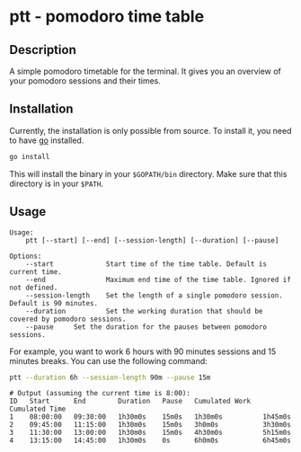 # ptt - pomodoro time table

## Description

A simple pomodoro timetable for the terminal. It gives you an overview of your pomodoro sessions and their times.

## Installation

Currently, the installation is only possible from source. To install it, you need to have [go](https://golang.org/)
installed.

```bash
go install
```

This will install the binary in your `$GOPATH/bin` directory. Make sure that this directory is in your `$PATH`.

## Usage

```
Usage:
    ptt [--start] [--end] [--session-length] [--duration] [--pause]

Options:
    --start             Start time of the time table. Default is current time.
    --end               Maximum end time of the time table. Ignored if not defined.
    --session-length    Set the length of a single pomodoro session. Default is 90 minutes.
    --duration          Set the working duration that should be covered by pomodoro sessions.
    --pause     Set the duration for the pauses between pomodoro sessions.
```

For example, you want to work 6 hours with 90 minutes sessions and 15 minutes breaks. You can use the following command:

```bash
ptt --duration 6h --session-length 90m --pause 15m
```

```
# Output (assuming the current time is 8:00):
ID   Start      End        Duration   Pause   Cumulated Work   Cumulated Time
1    08:00:00   09:30:00   1h30m0s    15m0s   1h30m0s          1h45m0s
2    09:45:00   11:15:00   1h30m0s    15m0s   3h0m0s           3h30m0s
3    11:30:00   13:00:00   1h30m0s    15m0s   4h30m0s          5h15m0s
4    13:15:00   14:45:00   1h30m0s    0s      6h0m0s           6h45m0s
```
